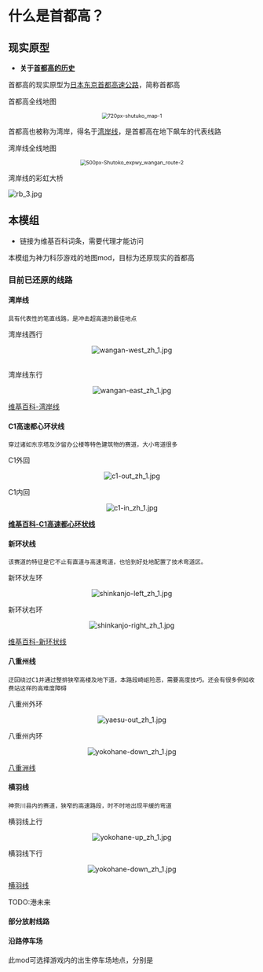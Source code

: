 
# 什么是首都高？



## 现实原型

- **关于[首都高的历史](https://www.shutoko.co.jp/zh-CN/index/about/history/)**

首都高的现实原型为[日本东京首都高速公路](https://zh.wikipedia.org/wiki/首都高速道路)，简称首都高

首都高全线地图
<br />

<div align=center> <img src="../imgs/getting/shutoku/720px-shutuko_map-1.png" alt="720px-shutuko_map-1" align=center; style="zoom:75%;" /> </div>

首都高也被称为湾岸，得名于[湾岸线]()，是首都高在地下飙车的代表线路

​湾岸线全线地图


<div align=center> <img src="../imgs/getting/shutoku/500px-Shutoko_expwy_wangan_route-2.png" alt="500px-Shutoko_expwy_wangan_route-2" style="zoom: 75%;" /> </div>



湾岸线的彩虹大桥
<br />

![rb_3.jpg](../imgs/getting/shutoku/rb_3.jpg)



## 本模组

- 链接为维基百科词条，需要代理才能访问

本模组为神力科莎游戏的地图mod，目标为还原现实的首都高



### 目前已还原的线路



#### 湾岸线

`具有代表性的笔直线路，是冲击超高速的最佳地点`

湾岸线西行

<div align=center> <img src="../imgs/getting/shutoku/wangan-west_zh_1.jpg" alt="wangan-west_zh_1.jpg" style="zoom:100%;" /> </div>
<br />

湾岸线东行

<div align=center> <img src="../imgs/getting/shutoku/wangan-east_zh_1.jpg" alt="wangan-east_zh_1.jpg" style="zoom:100%;" /> </div>

[维基百科-湾岸线](https://zh.wikipedia.org/wiki/首都高速灣岸線)



#### C1高速都心环状线

`穿过诸如东京塔及汐留办公楼等特色建筑物的赛道，大小弯道很多`

C1外回

<div align=center> <img src="../imgs/getting/shutoku/c1-out_zh_1.jpg" alt="c1-out_zh_1.jpg" style="zoom:100%;" /> </div>

C1内回

<div align=center> <img src="../imgs/getting/shutoku/c1-in_zh_1.jpg" alt="c1-in_zh_1.jpg" style="zoom: 100%;" /> </div>

**[维基百科-C1高速都心环状线](https://zh.wikipedia.org/wiki/首都高速道路都心環狀線)**



#### 新环状线

`该赛道的特征是它不止有直道与高速弯道，也恰到好处地配置了技术弯道区。`

新环状左环

<div align=center> <img src="../imgs/getting/shutoku/shinkanjo-left_zh_1.jpg" alt="shinkanjo-left_zh_1.jpg" style="zoom:100%;" /> </div>

新环状右环

<div align=center> <img src="../imgs/getting/shutoku/shinkanjo-right_zh_1.jpg" alt="shinkanjo-right_zh_1.jpg" style="zoom:100%;" /> </div>

[维基百科-新环状线](https://zh.wikipedia.org/zh-hans/首都高速9號深川線)



#### 八重州线

`迂回绕过C1并通过整排狭窄高楼及地下道，本路段崎岖险恶，需要高度技巧。还会有很多例如收费站这样的高难度障碍`

八重州外环

<div align=center> <img src="../imgs/getting/shutoku/yaesu-out_zh_1.jpg" alt="yaesu-out_zh_1.jpg" style="zoom:100%;" /> </div>

八重州内环

<div align=center> <img src="../imgs/getting/shutoku/yokohane-down_zh_1.jpg" alt="yokohane-down_zh_1.jpg" style="zoom:100%;" /> </div>

[八重洲线](https://zh.wikipedia.org/wiki/首都高速八重洲線)



#### 横羽线

`神奈川县内的赛道，狭窄的高速路段，时不时地出现平缓的弯道`

横羽线上行

 <div align=center><img src="../imgs/getting/shutoku/yokohane-up_zh_1.jpg" alt="yokohane-up_zh_1.jpg" style="zoom:100%;" /> </div>

横羽线下行

<div align=center> <img src="../imgs/getting/shutoku/yokohane-down_zh_1.jpg" alt="yokohane-down_zh_1.jpg" style="zoom:100%;" /> </div>

[横羽线](https://zh.wikipedia.org/wiki/首都高速神奈川1號橫羽線)



TODO:港未来

#### 部分放射线路



#### 沿路停车场

此mod可选择游戏内的出生停车场地点，分别是